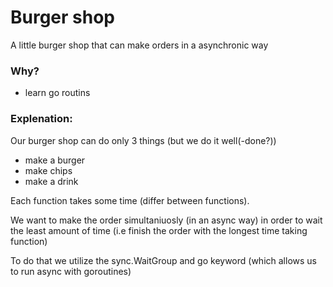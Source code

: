 # Burger shop

A little burger shop that can make orders in a asynchronic way

### Why?
- learn go routins 

### Explenation:
Our burger shop can do only 3 things (but we do it well(-done?))
- make a burger
- make chips
- make a drink

Each function takes some time (differ between functions).

We want to make the order simultaniuosly (in an async way) 
in order to wait the least amount of time (i.e finish the order with the longest time taking function)

To do that we utilize the sync.WaitGroup and go keyword (which allows us to run async with goroutines)
